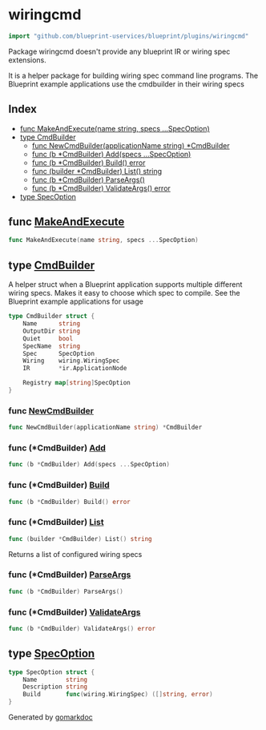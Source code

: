 <!-- Code generated by gomarkdoc. DO NOT EDIT -->

# wiringcmd

```go
import "github.com/blueprint-uservices/blueprint/plugins/wiringcmd"
```

Package wiringcmd doesn't provide any blueprint IR or wiring spec extensions.

It is a helper package for building wiring spec command line programs. The Blueprint example applications use the cmdbuilder in their wiring specs

## Index

- [func MakeAndExecute\(name string, specs ...SpecOption\)](<#MakeAndExecute>)
- [type CmdBuilder](<#CmdBuilder>)
  - [func NewCmdBuilder\(applicationName string\) \*CmdBuilder](<#NewCmdBuilder>)
  - [func \(b \*CmdBuilder\) Add\(specs ...SpecOption\)](<#CmdBuilder.Add>)
  - [func \(b \*CmdBuilder\) Build\(\) error](<#CmdBuilder.Build>)
  - [func \(builder \*CmdBuilder\) List\(\) string](<#CmdBuilder.List>)
  - [func \(b \*CmdBuilder\) ParseArgs\(\)](<#CmdBuilder.ParseArgs>)
  - [func \(b \*CmdBuilder\) ValidateArgs\(\) error](<#CmdBuilder.ValidateArgs>)
- [type SpecOption](<#SpecOption>)


<a name="MakeAndExecute"></a>
## func [MakeAndExecute](<https://github.com/blueprint-uservices/blueprint/blob/main/plugins/wiringcmd/cmdbuilder.go#L43>)

```go
func MakeAndExecute(name string, specs ...SpecOption)
```



<a name="CmdBuilder"></a>
## type [CmdBuilder](<https://github.com/blueprint-uservices/blueprint/blob/main/plugins/wiringcmd/cmdbuilder.go#L31-L41>)

A helper struct when a Blueprint application supports multiple different wiring specs. Makes it easy to choose which spec to compile. See the Blueprint example applications for usage

```go
type CmdBuilder struct {
    Name      string
    OutputDir string
    Quiet     bool
    SpecName  string
    Spec      SpecOption
    Wiring    wiring.WiringSpec
    IR        *ir.ApplicationNode

    Registry map[string]SpecOption
}
```

<a name="NewCmdBuilder"></a>
### func [NewCmdBuilder](<https://github.com/blueprint-uservices/blueprint/blob/main/plugins/wiringcmd/cmdbuilder.go#L59>)

```go
func NewCmdBuilder(applicationName string) *CmdBuilder
```



<a name="CmdBuilder.Add"></a>
### func \(\*CmdBuilder\) [Add](<https://github.com/blueprint-uservices/blueprint/blob/main/plugins/wiringcmd/cmdbuilder.go#L66>)

```go
func (b *CmdBuilder) Add(specs ...SpecOption)
```



<a name="CmdBuilder.Build"></a>
### func \(\*CmdBuilder\) [Build](<https://github.com/blueprint-uservices/blueprint/blob/main/plugins/wiringcmd/cmdbuilder.go#L116>)

```go
func (b *CmdBuilder) Build() error
```



<a name="CmdBuilder.List"></a>
### func \(\*CmdBuilder\) [List](<https://github.com/blueprint-uservices/blueprint/blob/main/plugins/wiringcmd/cmdbuilder.go#L108>)

```go
func (builder *CmdBuilder) List() string
```

Returns a list of configured wiring specs

<a name="CmdBuilder.ParseArgs"></a>
### func \(\*CmdBuilder\) [ParseArgs](<https://github.com/blueprint-uservices/blueprint/blob/main/plugins/wiringcmd/cmdbuilder.go#L72>)

```go
func (b *CmdBuilder) ParseArgs()
```



<a name="CmdBuilder.ValidateArgs"></a>
### func \(\*CmdBuilder\) [ValidateArgs](<https://github.com/blueprint-uservices/blueprint/blob/main/plugins/wiringcmd/cmdbuilder.go#L84>)

```go
func (b *CmdBuilder) ValidateArgs() error
```



<a name="SpecOption"></a>
## type [SpecOption](<https://github.com/blueprint-uservices/blueprint/blob/main/plugins/wiringcmd/cmdbuilder.go#L22-L26>)



```go
type SpecOption struct {
    Name        string
    Description string
    Build       func(wiring.WiringSpec) ([]string, error)
}
```

Generated by [gomarkdoc](<https://github.com/princjef/gomarkdoc>)
